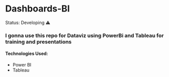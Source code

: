 <h1> Dashboards-BI </h1>

Status:  Developing ⚠️


<h3> I gonna use this repo for Dataviz using PowerBi and Tableau for training and presentations </h3>


<h4> Technologies Used: </h4>

* Power BI
* Tableau
